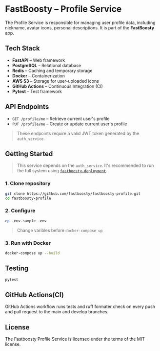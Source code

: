 # FastBoosty – Profile Service

The Profile Service is responsible for managing user profile data, including nickname, avatar icons, personal descriptions. It is part of the **FastBoosty** app.

## Tech Stack

- **FastAPI** – Web framework
- **PostgreSQL** – Relational database
- **Redis** – Caching and temporary storage
- **Docker** – Containerization
- **AWS S3** – Storage for user-uploaded icons
- **GitHub Actions** – Continuous Integration (CI)
- **Pytest** – Test framework

## API Endpoints

- `GET /profile/me` – Retrieve current user's profile
- `PUT /profile/me` – Create or update current user's profile

> These endpoints require a valid JWT token generated by the `auth_service`.

## Getting Started

> This service depends on the `auth_service`. It's recommended to run the full system using [`fastboosty-deployment`](https://github.com/fastboosty/fastboosty-deployment).

### 1. Clone repository

```bash
git clone https://github.com/fastboosty/fastboosty-profile.git
cd fastboosty-profile
```

### 2. Configure

```bash
cp .env.sample .env
```
> Change varibles before `docker-compose up`

### 3. Run with Docker

```bash
docker-compose up --build
```

## Testing

```bash
pytest
```

## GitHub Actions(CI)

GitHub Actions workflow runs tests and ruff formater check on every push and pull request to the main and develop branches.

## License

The Fastboosty Profile Service is licensed under the terms of the MIT license.
